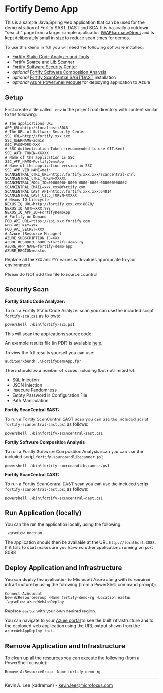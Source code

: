 # Fortify Demo App

This is a sample Java/Spring web application that can be used for the demonstration of Fortify SAST, DAST and SCA.
It is basically a cutdown "search" page from a larger sample application [IWAPharmacyDirect](https://github.com/fortify-presales/IWAPharmacyDirect) and
is kept deliberately small in size to reduce scan times for demos.

To use this demo in full you will need the following software installed:

* [Fortify Static Code Analyzer and Tools](https://www.microfocus.com/en-us/cyberres/application-security/static-code-analyzer)
* [Fortify Source and Lib Scanner](https://marketplace.microfocus.com/fortify/content/fortify-sourceandlibscanner)
* [Fortify Software Security Center](https://www.microfocus.com/en-us/cyberres/application-security/software-security-center)  
* *optional* [Fortify Software Composition Analysis](https://www.microfocus.com/en-us/cyberres/application-security/software-composition-analysis)
* *optional* [Fortify ScanCentral SAST/DAST]() installation
* *optional* [Azure PowerShell Module](https://docs.microsoft.com/en-us/powershell/azure/install-az-ps) for deploying application to Azure

Setup
-----

First create a file called `.env` in the project root directory with content similar to the following:

```
# The applications URL
APP_URL=http://localhost:8088
# The URL of Software Security Center
SSC_URL=http://fortify.xxx.xxx
SSC_USERNAME=admin
SSC_PASSWORD=XXX
# SSC Authentication Token (recommended to use CIToken)
SSC_AUTH_TOKEN=XXXXX
# Name of the application in SSC
SSC_APP_NAME=FortifyDemoApp
# Name of the application version in SSC
SSC_APP_VER_NAME=main
SCANCENTRAL_CTRL_URL=http://fortify.xxx.xxx/scancentral-ctrl
SCANCENTRAL_CTRL_TOKEN=XXXXX
SCANCENTRAL_POOL_ID=00000000-0000-0000-0000-000000000002
SCANCENTRAL_EMAIL=xxx.xxx@fortify.com
SCANCENTRAL_DAST_API=http://fortify.xxx.xxx:64814
SCANCENTRAL_DAST_CICD_TOKEN=XXXXX
# Nexus IQ Lifecycle
NEXUS_IQ_URL=http://fortify.xxx.xxx:8070/
NEXUS_IQ_AUTH=XXX:YYY
NEXUS_IQ_APP_ID=FortifyDemoApp
# Fortify on Demand
FOD_API_URL=https://api.xxx.fortify.com
FOD_API_KEY=XXX
FOD_API_SECRET=XXX
# Azure (Resource Manager)
AZURE_SUBSCRIPTION_ID=XXX
AZURE_RESOURCE_GROUP=fortify-demo-rg
AZURE_APP_NAME=fortify-demo-app
AZURE_REGION=eastus
```

Replace all the `XXX` and `YYY` values with values appropriate to your environment.

Please do NOT add this file to source countrol.

Security Scan
-------------

**Fortify Static Code Analyzer:**

To run a Fortify Static Code Analyzer scan you can use the included script `fortify-sca.ps1` as follows:

```
powershell .\bin\fortify-sca.ps1
```

This will scan the applications source code.

An example results file (in PDF) is available [here](samples/FortifyDemoApp.pdf).

To view the full results yourself you can use:

```
auditworkbench .\FortifyDemoApp.fpr
```

There should be a number of issues including (but not limited to):

- SQL Injection
- JSON Injection
- Insecure Randomness
- Empty Password in Configuration File
- Path Manipulation

**Fortify ScanCentral SAST:**

To run a Fortify ScanCentral SAST scan you can use the included script `fortify-scancentral-sast.ps1` as follows:

```
powershell .\bin\fortify-scancentral-sast.ps1
```

**Fortify Software Composition Analysis**

To run a Fortify Software Composition Analysis scan you can use the included script `fortify-sourceandlibscanner.ps1`

```
powershell .\bin\fortify-sourceandlibscanner.ps1
```

**Fortify ScanCentral DAST:**

To run a Fortify ScanCentral DAST scan you can use the included script `fortify-scancentral-dast.ps1` as follows:

```
powershell .\bin\fortify-scancentral-dast.ps1
```
Run Application (locally)
-------------------------

You can the run the application locally using the following:

```
.\gradlew bootRun
```

The application should then be available at the URL `http://localhost:8088`. If it fails to start make sure you have
no other applications running on port 8088.

Deploy Application and Infrastructure
-------------------------------------

You can deploy the application to Microsoft Azure along with its required infrastructure 
by using the following (from a PowerShell command prompt):

```
Connect-AzAccount
New-AzResourceGroup -Name fortify-demo-rg -Location eastus
.\gradlew azureWebAppDeploy
```

Replace `eastus` with your own desired region.

You can navigate to your [Azure portal](https://portal.azure.com/#home) to see the built infrastructure and to 
the deployed web application using the URL output shown from the `azureWebAppDeploy task`.

Remove Application and Infrastructure
-------------------------------------

To clean up all the resources you can execute the following (from a PowerShell console):

```
Remove-AzResourceGroup -Name fortify-demo-rg
```


---

Kevin A. Lee (kadraman) - kevin.lee@microfocus.com
